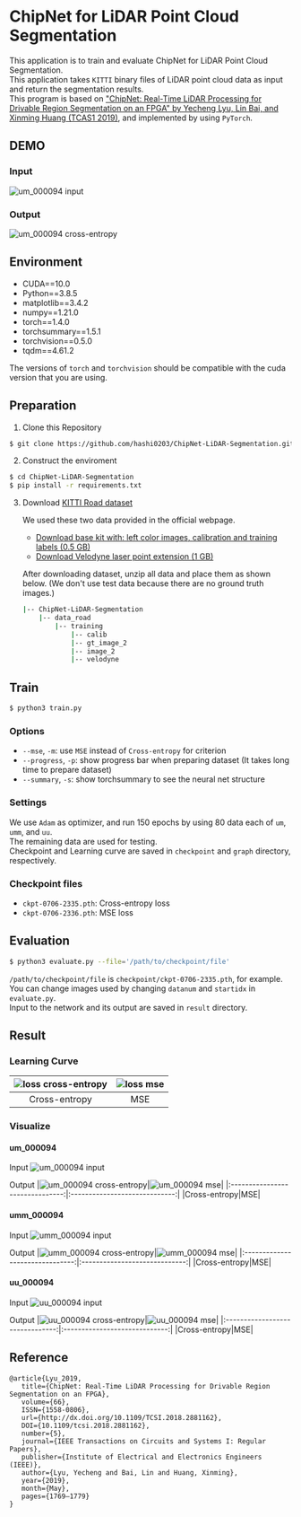# ChipNet for LiDAR Point Cloud Segmentation

This application is to train and evaluate ChipNet for LiDAR Point Cloud Segmentation. <br>
This application takes `KITTI` binary files of LiDAR point cloud data as input and return the segmentation results. <br>
This program is based on ["ChipNet: Real-Time LiDAR Processing for Drivable Region Segmentation on an FPGA" by Yecheng Lyu, Lin Bai, and Xinming Huang (TCAS1 2019)](https://arxiv.org/pdf/1808.03506), and implemented by using `PyTorch`.

## DEMO

### Input
<img src="img/um_000094-input.png" alt="um_000094 input">

### Output
<img src="img/um_000094-output-cross-entropy.png" alt="um_000094 cross-entropy">

## Environment

- CUDA==10.0
- Python==3.8.5
- matplotlib==3.4.2
- numpy==1.21.0
- torch==1.4.0
- torchsummary==1.5.1
- torchvision==0.5.0
- tqdm==4.61.2

The versions of `torch` and `torchvision` should be compatible with the cuda version that you are using.

## Preparation

1. Clone this Repository

```bash
$ git clone https://github.com/hashi0203/ChipNet-LiDAR-Segmentation.git
```

2. Construct the enviroment

```bash
$ cd ChipNet-LiDAR-Segmentation
$ pip install -r requirements.txt
```

3. Download [KITTI Road dataset](http://www.cvlibs.net/datasets/kitti/eval_road.php)

    We used these two data provided in the official webpage.

    - [Download base kit with: left color images, calibration and training labels (0.5 GB)](http://www.cvlibs.net/download.php?file=data_road.zip)
    - [Download Velodyne laser point extension (1 GB)](http://www.cvlibs.net/download.php?file=data_road_velodyne.zip)

    After downloading dataset, unzip all data and place them as shown below. (We don't use test data because there are no ground truth images.)

    ```bash
    |-- ChipNet-LiDAR-Segmentation
        |-- data_road
            |-- training
                |-- calib
                |-- gt_image_2
                |-- image_2
                |-- velodyne
    ```

## Train

```bash
$ python3 train.py
```

### Options

- `--mse`, `-m`: use `MSE` instead of `Cross-entropy` for criterion
- `--progress`, `-p`: show progress bar when preparing dataset (It takes long time to prepare dataset)
- `--summary`, `-s`: show torchsummary to see the neural net structure

### Settings

We use `Adam` as optimizer, and run 150 epochs by using 80 data each of `um`, `umm`, and `uu`. <br>
The remaining data are used for testing.<br>
Checkpoint and Learning curve are saved in `checkpoint` and `graph` directory, respectively.

### Checkpoint files

- `ckpt-0706-2335.pth`: Cross-entropy loss
- `ckpt-0706-2336.pth`: MSE loss

## Evaluation

```bash
$ python3 evaluate.py --file='/path/to/checkpoint/file'
```

`/path/to/checkpoint/file` is `checkpoint/ckpt-0706-2335.pth`, for example.
You can change images used by changing `datanum` and `startidx` in `evaluate.py`.<br>
Input to the network and its output are saved in `result` directory.

## Result

### Learning Curve

|<img src="img/loss-cross-entropy.png" alt="loss cross-entropy">|<img src="img/loss-mse.png" alt="loss mse">|
|:-------------------------------:|:-----------------------------:|
|Cross-entropy|MSE|

### Visualize

#### um_000094

Input
<img src="img/um_000094-input.png" alt="um_000094 input">

Output
|<img src="img/um_000094-output-cross-entropy.png" alt="um_000094 cross-entropy">|<img src="img/um_000094-output-mse.png" alt="um_000094 mse">|
|:-------------------------------:|:-----------------------------:|
|Cross-entropy|MSE|

#### umm_000094

Input
<img src="img/umm_000094-input.png" alt="umm_000094 input">

Output
|<img src="img/umm_000094-output-cross-entropy.png" alt="umm_000094 cross-entropy">|<img src="img/umm_000094-output-mse.png" alt="umm_000094 mse">|
|:-------------------------------:|:-----------------------------:|
|Cross-entropy|MSE|

#### uu_000094

Input
<img src="img/uu_000094-input.png" alt="uu_000094 input">

Output
|<img src="img/uu_000094-output-cross-entropy.png" alt="uu_000094 cross-entropy">|<img src="img/uu_000094-output-mse.png" alt="uu_000094 mse">|
|:-------------------------------:|:-----------------------------:|
|Cross-entropy|MSE|

## Reference

```
@article{Lyu_2019,
   title={ChipNet: Real-Time LiDAR Processing for Drivable Region Segmentation on an FPGA},
   volume={66},
   ISSN={1558-0806},
   url={http://dx.doi.org/10.1109/TCSI.2018.2881162},
   DOI={10.1109/tcsi.2018.2881162},
   number={5},
   journal={IEEE Transactions on Circuits and Systems I: Regular Papers},
   publisher={Institute of Electrical and Electronics Engineers (IEEE)},
   author={Lyu, Yecheng and Bai, Lin and Huang, Xinming},
   year={2019},
   month={May},
   pages={1769–1779}
}
```